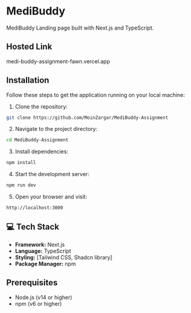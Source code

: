 # MediBuddy

MediBuddy Landing page built with Next.js and TypeScript.
## Hosted Link
medi-buddy-assignment-fawn.vercel.app
 
## Installation

Follow these steps to get the application running on your local machine:

1. Clone the repository:
```bash
git clone https://github.com/MoinZargar/MediBuddy-Assignment
```

2. Navigate to the project directory:
```bash
cd MediBuddy-Assignment
```

3. Install dependencies:
```bash
npm install
```

4. Start the development server:
```bash
npm run dev
```

5. Open your browser and visit:
```
http://localhost:3000
```

## 💻 Tech Stack

- **Framework:** Next.js
- **Language:** TypeScript
- **Styling:** [Tailwind CSS, Shadcn library]
- **Package Manager:** npm

##  Prerequisites

- Node.js (v14 or higher)
- npm (v6 or higher)

